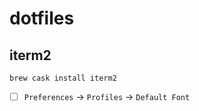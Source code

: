 # dotfiles




## iterm2

```
brew cask install iterm2
```
- [ ] `Preferences` -> `Profiles` -> `Default Font`
